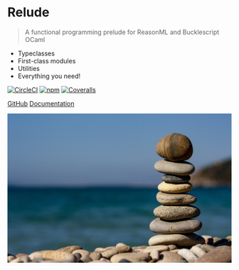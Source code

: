 # Relude <small></small>

> A functional programming prelude for ReasonML and Bucklescript OCaml

- Typeclasses
- First-class modules
- Utilities
- Everything you need!

[![CircleCI](https://img.shields.io/circleci/project/github/reazen/relude/master.svg)](https://circleci.com/gh/reazen/relude)
[![npm](https://img.shields.io/npm/v/relude.svg)](https://www.npmjs.com/package/relude)
[![Coveralls](https://img.shields.io/coveralls/github/reazen/relude.svg)](https://coveralls.io/github/reazen/relude)

[GitHub](https://github.com/reazen/relude)
[Documentation](#relude)

<!-- background image -->
![](media/relude-stones.jpg)